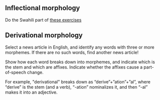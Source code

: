 Inflectional morphology
-----------------------

Do the Swahili part of [these exercises](http://pluto.huji.ac.il/~msyfalk/WordStructure/MorphExx.pdf)

Derivational morphology
-----------------------

Select a news article in English, and
identify any words with three or more morphemes. If there are no such
words, find another news article!

Show how each word breaks down into morphemes, and indicate which is
the stem and which are affixes. Indicate whether the affixes cause a
part-of-speech change.

For example, "derivational" breaks down as “derive”+”ation”+”al”,
where “derive” is the stem (and a verb), “-ation” nominalizes it, and
then “-al” makes it into an adjective.

